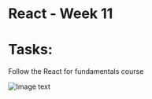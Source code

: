 # React - Week 11

# Tasks:

Follow the React for fundamentals course

![Image text](https://github.com/gabrielafh9/core-code-from-scratch-readme/blob/main/Week%2011/React%20week%2011.png)
